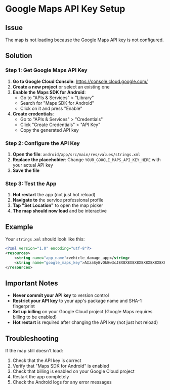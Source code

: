 # Google Maps API Key Setup

## Issue
The map is not loading because the Google Maps API key is not configured.

## Solution

### Step 1: Get Google Maps API Key

1. **Go to Google Cloud Console**: https://console.cloud.google.com/
2. **Create a new project** or select an existing one
3. **Enable the Maps SDK for Android**:
   - Go to "APIs & Services" > "Library"
   - Search for "Maps SDK for Android"
   - Click on it and press "Enable"
4. **Create credentials**:
   - Go to "APIs & Services" > "Credentials"
   - Click "Create Credentials" > "API Key"
   - Copy the generated API key

### Step 2: Configure the API Key

1. **Open the file**: `android/app/src/main/res/values/strings.xml`
2. **Replace the placeholder**: Change `YOUR_GOOGLE_MAPS_API_KEY_HERE` with your actual API key
3. **Save the file**

### Step 3: Test the App

1. **Hot restart** the app (not just hot reload)
2. **Navigate to** the service professional profile
3. **Tap "Set Location"** to open the map picker
4. **The map should now load** and be interactive

## Example

Your `strings.xml` should look like this:

```xml
<?xml version="1.0" encoding="utf-8"?>
<resources>
    <string name="app_name">vehicle_damage_app</string>
    <string name="google_maps_key">AIzaSyBvOkBw3cJ8X8X8X8X8X8X8X8X8X8X8X8X8</string>
</resources>
```

## Important Notes

- **Never commit your API key** to version control
- **Restrict your API key** to your app's package name and SHA-1 fingerprint
- **Set up billing** on your Google Cloud project (Google Maps requires billing to be enabled)
- **Hot restart** is required after changing the API key (not just hot reload)

## Troubleshooting

If the map still doesn't load:
1. Check that the API key is correct
2. Verify that "Maps SDK for Android" is enabled
3. Check that billing is enabled on your Google Cloud project
4. Restart the app completely
5. Check the Android logs for any error messages
